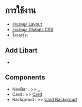 # การใช้งาน

- [อ่านข้อมูล Layout](Layout.md)
- [อ่านข้อมูล Globals CSS](GlobalsCSS.md)
- [โครงสร้าง](structure.md)

## Add Libart
- 

## Components

- NavBar : >> [..](NavBar.md)
- Card : >> [Card](Card.md)
- Backgroud : >> [Card Backgroud](Backgroud.md)
